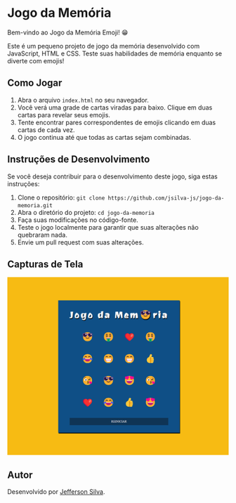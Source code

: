 # Jogo da Memória

Bem-vindo ao Jogo da Memória Emoji! 😁

Este é um pequeno projeto de jogo da memória desenvolvido com JavaScript, HTML e CSS. Teste suas habilidades de memória enquanto se diverte com emojis!

## Como Jogar

1. Abra o arquivo `index.html` no seu navegador.
2. Você verá uma grade de cartas viradas para baixo. Clique em duas cartas para revelar seus emojis.
3. Tente encontrar pares correspondentes de emojis clicando em duas cartas de cada vez.
4. O jogo continua até que todas as cartas sejam combinadas.

## Instruções de Desenvolvimento

Se você deseja contribuir para o desenvolvimento deste jogo, siga estas instruções:

1. Clone o repositório: `git clone https://github.com/jsilva-js/jogo-da-memoria.git`
2. Abra o diretório do projeto: `cd jogo-da-memoria`
3. Faça suas modificações no código-fonte.
4. Teste o jogo localmente para garantir que suas alterações não quebraram nada.
5. Envie um pull request com suas alterações.

## Capturas de Tela

![Captura de Tela](./src/images/game.png)

## Autor

Desenvolvido por [Jefferson Silva](https://github.com/jsilva-js).
